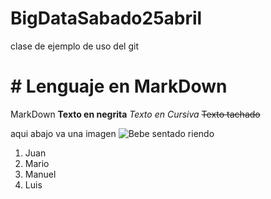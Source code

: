 # BigDataSabado25abril
clase de ejemplo de uso del git

# # Lenguaje en MarkDown
MarkDown
**Texto en negrita**
*Texto en Cursiva*
~~Texto tachado~~


aqui abajo va una imagen
![Bebe sentado riendo](https://www.bbmundo.com/wp-content/uploads/2019/03/8-senales-y-emociones-de-un-bebe-de-hasta-seis-meses-798x515.jpg)

<ol>
<li>Juan</li>
<li>Mario</li>
<li>Manuel</li>
<li>Luis</li>
</ol>
